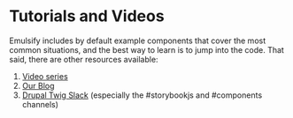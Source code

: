 # Tutorials and Videos

Emulsify includes by default example components that cover the most common situations, and the best way to learn is to jump into the code. That said, there are other resources available:

1. [Video series](https://www.youtube.com/playlist?list=PLO9S6JjNqWsGMQLDfE8Ekt0ryrGa3g4km)
2. [Our Blog](https://www.fourkitchens.com/blog/tag/emulsify/)
3. [Drupal Twig Slack](https://drupaltwig-slack.herokuapp.com/) \(especially the \#storybookjs and \#components channels\)



